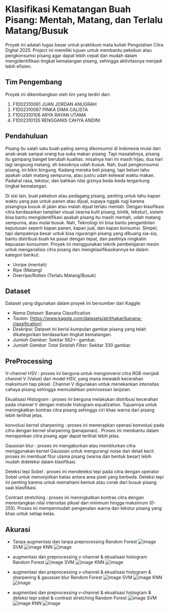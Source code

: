 # Klasifikasi Kematangan Buah Pisang: Mentah, Matang, dan Terlalu Matang/Busuk

Proyek ini adalah tugas besar untuk praktikum mata kuliah Pengolahan Citra Digital 2025. Project ini memiliki tujuan untuk membantu pekebun atau pengkonsumsi pisang agar dapat lebih cepat dan mudah dalam mengidentifikasi tingkat kematangan pisang, sehingga aktivitasnya menjadi lebih efisien.

## Tim Pengembang

Proyek ini dikembangkan oleh tim yang terdiri dari:
1. F1D02310061	JUAN JORDAN ANUGRAH
2. F1D02310087	PINKA DIMA CALISTA
3. F1D02310106	ARYA RAYAN UTAMA
4. F1D02310135	RENGGANIS CAHYA ANDINI

## Pendahuluan

Pisang itu salah satu buah paling sering dikonsumsi di Indonesia mulai dari anak-anak sampai orang tua suka makan pisang. Tapi masalahnya, pisang itu gampang banget berubah kualitas. misalnya hari ini masih hijau, dua hari lagi langsung matang, eh besoknya udah busuk. Nah, buat pengkonsumsi pisang, ini bikin bingung. Kadang mereka beli pisang, tapi belum tahu apakah udah matang sempurna, atau justru udah kelewat waktu makan. Padahal rasa, tekstur, dan bahkan nilai gizinya beda-beda tergantung tingkat kematangan.

Di sisi lain, buat pekebun atau pedagang pisang, penting untuk tahu kapan waktu yang pas untuk panen atau dijual, supaya nggak rugi karena pisangnya busuk di jalan atau malah dijual terlalu mentah. Dengan klasifikasi citra berdasarkan tampilan visual (warna kulit pisang, bintik, tekstur), sistem bisa bantu mengidentifikasi apakah pisang itu masih mentah, udah matang sempurna, atau mulai busuk. Nah, Teknologi ini bisa bantu pengambilan keputusan seperti kapan panen, kapan jual, dan kapan konsumsi. Simpel, tapi dampaknya besar untuk bisa ngurangin pisang yang dibuang sia-sia, bantu distribusi buah ke pasar dengan tepat, dan pastinya ningkatin kepuasan konsumen. Proyek ini menggunakan teknik pembelajaran mesin untuk menganalisis citra pisang dan mengklasifikasikannya ke dalam kategori berikut:
* Unripe (mentah)
* Ripe (Matang)
* Overripe/Rotten (Terlalu Matang/Busuk)

## Dataset

Dataset yang digunakan dalam proyek ini bersumber dari Kaggle:

* *Nama Dataset:* Banana Classification
* *Tautan:* [https://www.kaggle.com/datasets/atrithakar/banana-classification]
* *Deskripsi:* Dataset ini berisi kumpulan gambar pisang yang telah dikategorikan berdasarkan tingkat kematangan. 
* *Jumlah Gambar:* Sekitar 562+- gambar.
* *Jumlah Gambar Total Setelah Filter:* Sekitar 330 gambar.

## PreProcessing

V-channel HSV : proses ini berguna untuk mengonversi citra RGB menjadi channel V (Value) dari model HSV, yang mana mewakili kecerahan maksimum tiap piksel. Channel V digunakan untuk menekankan intensitas cahaya pisang sehingga memudahkan pemrosesan lanjutan.

Ekualisasi Histogram : proses ini berguna melakukan distribusi kecerahan pada channel V dengan metode histogram equalization. Tujuannya untuk meningkatkan kontras citra pisang sehingga ciri khas warna dari pisang lebih terlihat jelas.

konvolusi kernel sharpening : proses ini menerapkan operasi konvolusi pada citra dengan kernel sharpening (penajaman).. Proses ini membantu dalam menajamkan citra pisang agar dapat terlihat lebih jelas.

Gaussian blur : proses ini mengaburkan atau memblurkan citra menggunakan kernel Gaussian untuk mengurangi noise dan detail kecil. proses ini membuat fitur utama pisang (warna dan bentuk besar) lebih mudah dideteksi dalam klasifikasi.

Deteksi tepi Sobel : proses ini mendeteksi tepi pada citra dengan operator Sobel untuk menonjolkan batas antara area pixel yang berbeda. Deteksi tepi ini penting karena untuk memahami bentuk atau corak dari busuk pisang saat klasifikasi.

Contrast stretching : proses ini meningkatkan kontras citra dengan merentangkan nilai intensitas piksel dari minimum hingga maksimum (0-255). Proses ini mempermudah pengenalan warna dan tekstur pisang yang khas untuk setiap kelas.

## Akurasi

* Tanpa augmentasi dan tanpa preprocessing
Random Forest
![image](https://github.com/user-attachments/assets/f55f1f91-5bd7-44b8-8301-06208bb2a640)
SVM
![image](https://github.com/user-attachments/assets/4b278bb5-30ae-4d2f-bc10-52f2206ebb8e)
KNN
![image](https://github.com/user-attachments/assets/31514aa3-fba0-46f7-bac9-1ce65121f6fe)

* augmentasi dan preprocessing v-channel & ekualisasi histogram
Random Forest
![image](https://github.com/user-attachments/assets/369a85a6-58a8-415c-ba47-bf5da3b4e59c)
SVM
![image](https://github.com/user-attachments/assets/3767b744-d5a9-473d-bfe6-125f3c30a1f7)
KNN
![image](https://github.com/user-attachments/assets/c071fa4b-1311-4728-b905-e9e04802b700)

* augmentasi dan preprocessing v-channel & ekualisasi histogram & sharpening & gaussian blur
Random Forest
![image](https://github.com/user-attachments/assets/97dde717-0b53-41ed-81be-87a3c2894322)
SVM
![image](https://github.com/user-attachments/assets/5d624dfa-46be-424e-9f5e-bcf21e6aa8da)
KNN
![image](https://github.com/user-attachments/assets/637fd16f-e3a5-4e1b-bc0e-de10afa5f4c1)

* augmentasi dan preprocessing v-channel & ekualisasi histogram & deteksi tepi sobel & contrast stretching
Random Forest
![image](https://github.com/user-attachments/assets/610c569f-0a29-4dbd-9d04-1826a0c8c5b4)
SVM
![image](https://github.com/user-attachments/assets/82ff7f26-019f-4174-81b6-fbb21e105735)
KNN
![image](https://github.com/user-attachments/assets/e08501b1-afe1-4590-a2e5-7cfb71606109)

